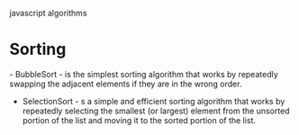 javascript algorithms

<h1>Sorting</h1>
- BubbleSort - is the simplest sorting algorithm that works by repeatedly swapping the adjacent elements if they are in the wrong order.

- SelectionSort - s a simple and efficient sorting algorithm that works by repeatedly selecting the smallest (or largest) element from the unsorted portion of the list and moving it to the sorted portion of the list.
